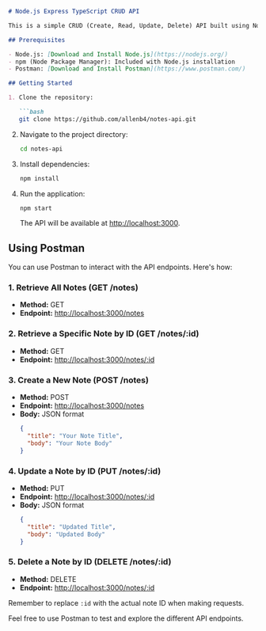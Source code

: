 ```markdown
# Node.js Express TypeScript CRUD API

This is a simple CRUD (Create, Read, Update, Delete) API built using Node.js, Express, and TypeScript. It allows you to manage notes with title and body.

## Prerequisites

- Node.js: [Download and Install Node.js](https://nodejs.org/)
- npm (Node Package Manager): Included with Node.js installation
- Postman: [Download and Install Postman](https://www.postman.com/)

## Getting Started

1. Clone the repository:

   ```bash
   git clone https://github.com/allenb4/notes-api.git
   ```

2. Navigate to the project directory:

   ```bash
   cd notes-api
   ```

3. Install dependencies:

   ```bash
   npm install
   ```

4. Run the application:

   ```bash
   npm start
   ```

   The API will be available at [http://localhost:3000](http://localhost:3000).

## Using Postman

You can use Postman to interact with the API endpoints. Here's how:

### 1. Retrieve All Notes (GET /notes)

- **Method:** GET
- **Endpoint:** [http://localhost:3000/notes](http://localhost:3000/notes)

### 2. Retrieve a Specific Note by ID (GET /notes/:id)

- **Method:** GET
- **Endpoint:** [http://localhost:3000/notes/:id](http://localhost:3000/notes/:id)

### 3. Create a New Note (POST /notes)

- **Method:** POST
- **Endpoint:** [http://localhost:3000/notes](http://localhost:3000/notes)
- **Body:** JSON format
  ```json
  {
    "title": "Your Note Title",
    "body": "Your Note Body"
  }
  ```

### 4. Update a Note by ID (PUT /notes/:id)

- **Method:** PUT
- **Endpoint:** [http://localhost:3000/notes/:id](http://localhost:3000/notes/:id)
- **Body:** JSON format
  ```json
  {
    "title": "Updated Title",
    "body": "Updated Body"
  }
  ```

### 5. Delete a Note by ID (DELETE /notes/:id)

- **Method:** DELETE
- **Endpoint:** [http://localhost:3000/notes/:id](http://localhost:3000/notes/:id)

Remember to replace `:id` with the actual note ID when making requests.

Feel free to use Postman to test and explore the different API endpoints.
```